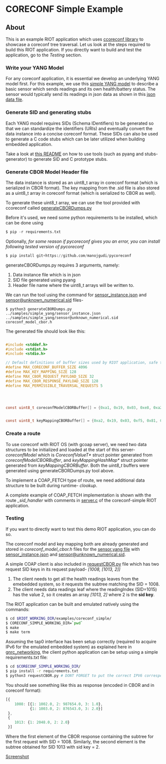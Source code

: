 # CORECONF Simple Example

## About

This is an example RIOT application which uses [ccoreconf library](https://github.com/manojgudi/ccoreconf/) to showcase a coreconf tree traversal.
Let us look at the steps required to build this RIOT application. If you directly want to build and test the application, go to the *Testing* section.

### Write your YANG Model

For any coreconf application, it is essential we develop an underlying YANG model first. For this example, we use this [simple YANG model](https://github.com/manojgudi/ccoreconf/blob/main/samples/simple_yang/sensor.yang) to describe a basic sensor which sends readings and its own health/battery status. The sensor would typically send its readings in json data as shown in this [json data file](https://github.com/manojgudi/ccoreconf/blob/main/samples/simple_yang/sensor_instance.json).

### Generate SID and generating stubs

Each YANG model requires SIDs (Schema IDentifiers) to be generated so that we can standardize the identifiers (URIs) and eventually convert the data instance into a concise coreconf format.
These SIDs can also be used to generate a C code stubs which can be later utilized when building embedded application.

Take a look at [this README](https://github.com/manojgudi/ccoreconf/blob/main/tools/README.md) on how to use tools (such as pyang and stubs-generator) to generate SID and C prototype stubs.

### Generate CBOR Model Header file

The data instance is stored as an uint8_t array in coreconf format (which is serialized in CBOR format). The key mapping from the .sid file is also stored as a uint8_t array in coreconf format (which is serialized to CBOR as well).

To generate these uint8_t array, we can use the tool provided with ccoreconf called [generateCBORDumps.py](https://github.com/manojgudi/ccoreconf/blob/main/tools/generateCBORDumps.py)

Before it's used, we need some python requirements to be installed, which can be done using
```py
$ pip -r requirements.txt
```

Optionally, *for some reason if pycoreconf gives you an error, you can install following tested version of pycoreconf*

```py
$ pip install git+https://github.com/manojgudi/pycoreconf
```

generateCBORDumps.py requires 3 arguments, namely:

1. Data instance file which is in json
2. SID file generated using pyang
3. Header file name where the uint8_t arrays will be written to.

We can run the tool using the command for [sensor_instance.json](https://github.com/manojgudi/ccoreconf/blob/main/samples/simple_yang/sensor_instance.json) and [sensor@unknown_numerical.sid](https://github.com/manojgudi/ccoreconf/blob/main/samples/simple_yang/sensor%40unknown_numerical.sid) files-
```
$ python3 generateCBORDumps.py ../samples/simple_yang/sensor_instance.json ../samples/simple_yang/sensor@unknown_numerical.sid coreconf_model_cbor.h
```

The generated file should look like this:
```c

#include <stddef.h>
#include <stdint.h>
#include <stdio.h>

// Default definitions of buffer sizes used by RIOT application, safe to ignore
#define MAX_CORECONF_BUFFER_SIZE 4096
#define MAX_KEY_MAPPING_SIZE 128
#define MAX_CBOR_REQUEST_PAYLOAD_SIZE 32
#define MAX_CBOR_RESPONSE_PAYLOAD_SIZE 128
#define MAX_PERMISSIBLE_TRAVERSAL_REQUESTS 5




const uint8_t coreconfModelCBORBuffer[] = {0xa1, 0x19, 0x03, 0xe8, 0xa2, 0x0c, 0xa1, 0x01, 0x82, 0xa2, 0x02, 0x01, 0x01, 0x19, 0x04, 0x00, 0xa2, 0x02, 0x02, 0x01, 0x19, 0x08, 0x00, 0x07, 0xa1, 0x01, 0x82, 0xa3, 0x03, 0x01, 0x02, 0x1a, 0x00, 0x0f, 0x12, 0x06, 0x01, 0x19, 0x03, 0xea, 0xa3, 0x03, 0x02, 0x02, 0x1a, 0x00, 0x0d, 0x5f, 0xff, 0x01, 0x19, 0x03, 0xeb};


const uint8_t keyMappingCBORBuffer[] = {0xa2, 0x19, 0x03, 0xf5, 0x81, 0x19, 0x03, 0xf7, 0x19, 0x03, 0xf0, 0x81, 0x19, 0x03, 0xf3};

```

### Create a route 

To use coreconf with RIOT OS (with gcoap server), we need two data structures to be initialized and loaded at the start of this server- *coreconfModel* which is _CoreconfValueT\*_ struct pointer generated from *coreconfModelCBORBuffer*, and _keyMappingHashMap\*_ struct pointer generated from *keyMappingCBORBuffer*. Both the *uint8_t* buffers were generated using generateCBORDumps.py tool above. 

To implement a COAP_FETCH type of route, we need additional data structure to be built during runtime- *clookup*.

A complete example of COAP_FETCH implementation is shown with the route *_sid_handler* with comments in [server.c](https://github.com/manojgudi/RIOT/blob/coreconf-integration/examples/coreconf_simple/server.c) of the coreconf-simple RIOT application.

### Testing

If you want to directly want to test this demo RIOT application, you can do so.

The coreconf model and key mapping both are already generated and stored in *coreconf_model_cbor.h* files for the [sensor.yang file](https://github.com/manojgudi/ccoreconf/blob/main/samples/simple_yang/sensor.yang) with [sensor_instance.json](https://github.com/manojgudi/ccoreconf/blob/main/samples/simple_yang/sensor_instance.json) and [sensor@unknown_numerical.sid](https://github.com/manojgudi/ccoreconf/blob/main/samples/simple_yang/sensor%40unknown_numerical.sid).

A simple COAP client is also included in [requestCBOR.py](https://github.com/manojgudi/RIOT/blob/coreconf-integration/examples/coreconf_simple/requestCBOR.py) file which has two request SID keys in its request payload-
*[1008, [1013, 2]]*

1. The client needs to get all the health readings leaves from the emebedded system, so it requests the subtree matching the SID = 1008.
2. The client needs data readings leaf where the readingIndex (SID=1015) has the value 2, so it creates an array *[1013, 2]* where 2 is the **sid key**.


The RIOT application can be built and emulated natively using the commands:
```sh
$ cd $RIOT_WORKING_DIR/examples/coreconf_simple/
$ CORECONF_SIMPLE_WORKING_DIR=`pwd`
$ make
$ make term
```

Assuming the tap0 interface has been setup correctly (required to acquire IPv6 for the emulated embedded system) as explained here in [gnrc_networking](https://github.com/RIOT-OS/RIOT/tree/master/examples/gnrc_networking), the client python application can be setup using a simple requirements.txt file:
```sh
$ cd $CORECONF_SIMPLE_WORKING_DIR/
$ pip install -r requirements.txt
$ python3 requestCBOR.py # DONT FORGET to put the correct IPV6 corresponding to the tap0 where the emulated device will attach.
```

You should see something like this as response (encoded in CBOR and in coreconf format):

```js
[{
    1008: [{1: 1002.0, 2: 987654.0, 3: 1.0},
           {1: 1003.0, 2: 876543.0, 3: 2.0}]
 },
 {
    1013: {1: 2048.0, 2: 2.0}
 }]
```

Where the first element of the CBOR response containing the subtree for the first request with SID = 1008. Similarly, the second element is the subtree obtained for SID 1013 with sid key = 2.

[Screenshot](https://drive.google.com/file/d/1gaB-2t4Obzc6X5U4H9QuFv4mG1QauNLI/view?usp=sharing)
